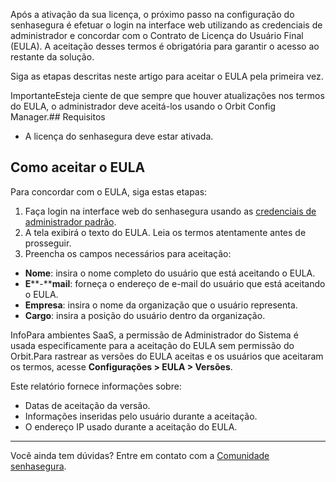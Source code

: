 Após a ativação da sua licença, o próximo passo na configuração do senhasegura é efetuar o login na interface web utilizando as credenciais de administrador e concordar com o Contrato de Licença do Usuário Final (EULA). A aceitação desses termos é obrigatória para garantir o acesso ao restante da solução.

Siga as etapas descritas neste artigo para aceitar o EULA pela primeira vez.

ImportanteEsteja ciente de que sempre que houver atualizações nos termos do EULA, o administrador deve aceitá\-los usando o Orbit Config Manager.## Requisitos

* A licença do senhasegura deve estar ativada.

## Como aceitar o EULA

Para concordar com o EULA, siga estas etapas:

1. Faça login na interface web do senhasegura usando as [credenciais de administrador padrão](/v3-33/docs/pt/installation-admin-users).
2. A tela exibirá o texto do EULA. Leia os termos atentamente antes de prosseguir.
3. Preencha os campos necessários para aceitação:
* **Nome**: insira o nome completo do usuário que está aceitando o EULA.
* **E****\-****mail**: forneça o endereço de e\-mail do usuário que está aceitando o EULA.
* **Empresa**: insira o nome da organização que o usuário representa.
* **Cargo**: insira a posição do usuário dentro da organização.

InfoPara ambientes SaaS, a permissão de Administrador do Sistema é usada especificamente para a aceitação do EULA sem permissão do Orbit.Para rastrear as versões do EULA aceitas e os usuários que aceitaram os termos, acesse **Configurações \> EULA \> Versões**.

  


Este relatório fornece informações sobre:

* Datas de aceitação da versão.
* Informações inseridas pelo usuário durante a aceitação.
* O endereço IP usado durante a aceitação do EULA.



---

Você ainda tem dúvidas? Entre em contato com a [Comunidade senhasegura](https://community.senhasegura.io/).

